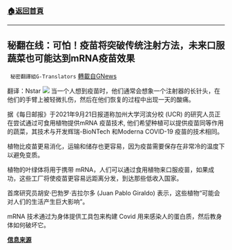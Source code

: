 ###  [:house:返回首頁](https://github.com/ourhimalayas/txt)
---


## 秘翻在线：可怕！疫苗将突破传统注射方法，未来口服蔬菜也可能达到mRNA疫苗效果
` 秘密翻譯組G-Translators` [轉載自GNews](https://gnews.org/zh-hans/1548207/)

翻译：Nstar
![](https://assets.gnews.org/wp-content/uploads/2021/09/Screenshot-2021-09-23-004556.jpg)
当一个人想到疫苗时，他们通常会想象一个注射器的长针头，在他们的手臂上被轻微扎伤，然后在他们恢复的过程中出现一天的酸痛。

据《每日邮报》于2021年9月21日报道称加州大学河滨分校 (UCR) 的研究人员正在尝试通过可食用植物提供mRNA 疫苗技术, 他们希望种植可以提供疫苗同等作用的蔬菜，其技术与开发辉瑞-BioNTech 和Moderna COVID-19 疫苗的技术相同。

植物比疫苗更易消化，运输和储存也更容易，因为疫苗需要保存在非常冷的温度下以避免变质。

植物的叶绿体将用于携带 mRNA，人们可以通过食用植物来口服疫苗，如果成功，这些工厂将使疫苗更容易远距离分发，到达那些低收入国家。

首席研究员胡安·巴勃罗·吉拉尔多 (Juan Pablo Giraldo) 表示，这些植物“可能会对人们的生活产生巨大影响”。

mRNA 技术通过为身体提供工具包来构建 Covid 用来感染人的蛋白质，然后教身体如何破坏它。

**[信息来源](https://www.dailymail.co.uk/health/article-10013497/Scientists-working-develop-plants-deliver-mRNA-vaccine-technology.html)**
